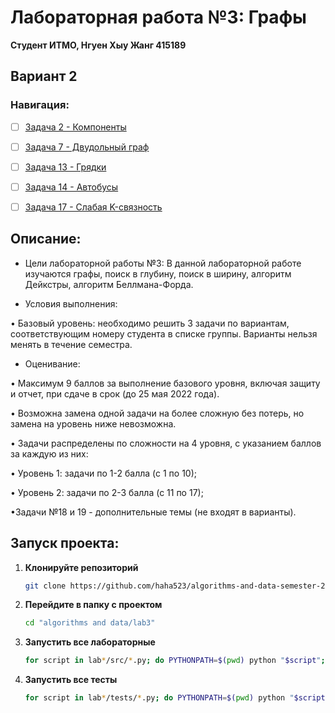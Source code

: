 # Лабораторная работа №3: Графы

**Студент ИТМО,  Нгуен Хыу Жанг  415189**  

## Вариант 2

### Навигация:

- [ ] [Задача 2 - Компоненты](https://github.com/haha523/algorithms-and-data-semester-2/blob/15731164a916062c82f338d6cb88ee62f391da05/lab3/task%202/README.md)
- [ ] [Задача 7 - Двудольный граф](https://github.com/haha523/algorithms-and-data-semester-2/blob/687efc925b4c18dbbf64418091090b5f53a09d5a/lab3/task%207/README.md)
- [ ] [Задача 13 - Грядки](https://github.com/haha523/algorithms-and-data-semester-2/blob/1db6fdd0df60df9161b362d676143639482d1c24/lab3/task%2013/README.md)
- [ ] [Задача 14 - Автобусы](https://github.com/haha523/algorithms-and-data-semester-2/blob/0e2eb4cb2e2ae8148d62f4c33897dfa0c13706fd/lab3/task%2014/README.md)
- [ ] [Задача 17 - Слабая K-связность](https://github.com/haha523/algorithms-and-data-semester-2/blob/9b1876c815a6bdc3fe408c592ac06e346a543a25/lab2/task%2016/README.md)


## Описание:

+ Цели лабораторной работы №3: В данной лабораторной работе изучаются графы, поиск в глубину, поиск в ширину, алгоритм Дейкстры, алгоритм Беллмана-Форда.

+ Условия выполнения: 

• Базовый уровень: необходимо решить 3 задачи по вариантам, соответствующим номеру студента в списке группы. Варианты нельзя менять в течение семестра.

+ Оценивание:

• Максимум 9 баллов за выполнение базового уровня, включая защиту и отчет, при сдаче в срок (до 25 мая 2022 года).

• Возможна замена одной задачи на более сложную без потерь, но замена на уровень ниже невозможна.

• Задачи распределены по сложности на 4 уровня, с указанием баллов за каждую из них:

• Уровень 1: задачи по 1-2 балла (с 1 по 10);

• Уровень 2: задачи по 2-3 балла (с 11 по 17);

•Задачи №18 и 19 - дополнительные темы (не входят в варианты).

## Запуск проекта:

1. **Клонируйте репозиторий**
   ```bash
   git clone https://github.com/haha523/algorithms-and-data-semester-2.git
   ```
2. **Перейдите в папку с проектом**
   ```bash
   cd "algorithms and data/lab3"
   ```
3. **Запустить все лабораторные**
    ```bash
    for script in lab*/src/*.py; do PYTHONPATH=$(pwd) python "$script"; done
   ```
4. **Запустить все тесты**
   ```bash
   for script in lab*/tests/*.py; do PYTHONPATH=$(pwd) python "$script"; done
   ```


